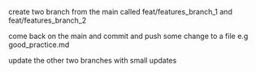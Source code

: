 create two branch from the main called feat/features_branch_1 and feat/features_branch_2

come back on the main and commit and push some change to a file
e.g good_practice.md 

update the other two branches with small updates